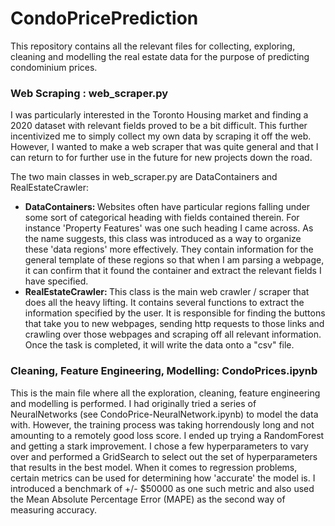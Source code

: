 # CondoPricePrediction

This repository contains all the relevant files for collecting, exploring, cleaning and modelling the real estate data for the purpose of predicting condominium prices.

### Web Scraping : web_scraper.py 

I was particularly interested in the Toronto Housing market and finding a 2020 dataset with relevant fields proved to be a bit difficult. This further incentivized me to simply collect my own data by scraping it off the web. However, I wanted to make a web scraper that was quite general and that I can return to for further use in the future for new projects down the road. 

The two main classes in web_scraper.py are DataContainers and RealEstateCrawler:
<ul>
  <li> 
    <b> DataContainers: </b>
    Websites often have particular regions falling under some sort of categorical heading with fields contained therein. For instance 'Property Features' was  one such heading I came across. As the name suggests, this class was introduced as a way to organize these 'data regions' more effectively. They contain information for the general template of these regions so that when I am parsing a webpage, it can confirm that it found the container and extract the relevant fields I have specified. 
  </li>
  <li>
    <b> RealEstateCrawler: </b>
    This class is the main web crawler / scraper that does all the heavy lifting. It contains several functions to extract the information specified by the user. It is responsible for finding the buttons that take you to new webpages, sending http requests to those links and crawling over those webpages and scraping off all relevant information. Once the task is completed, it will write the data onto a "csv" file.
  </li>
</ul>

### Cleaning, Feature Engineering, Modelling: CondoPrices.ipynb

This is the main file where all the exploration, cleaning, feature engineering and modelling is performed. I had originally tried a series of NeuralNetworks (see CondoPrice-NeuralNetwork.ipynb) to model the data with. However, the training process was taking horrendously long and not amounting to a remotely good loss score. I ended up trying a RandomForest and getting a stark improvement. I chose a few hyperparameters to vary over and performed a GridSearch to select out the set of hyperparameters that results in the best model. When it comes to regression problems, certain metrics can be used for determining how 'accurate' the model is. I introduced a benchmark of +/- $50000 as one such metric and also used the Mean Absolute Percentage Error (MAPE) as the second way of measuring accuracy.
